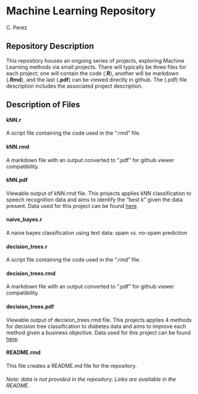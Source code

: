 Machine Learning Repository
================
C. Perez

## Repository Description

This repository houses an ongoing series of projects, exploring Machine
Learning methods via small projects. There will typically be three files
for each project; one will contain the code (**.R**), another will be
markdown (**.Rmd**), and the last (**.pdf**) can be viewed directly in
github. The (.pdf) file description includes the associated project
description.  

## Description of Files

#### kNN.r

A script file containing the code used in the “.rmd” file.

#### kNN.rmd

A markdown file with an output converted to “.pdf” for github viewer
compatibility.

#### kNN.pdf

Viewable output of kNN.rmd file. This projects applies kNN
classification to speech recognition data and aims to identify the “best
k” given the data present. Data used for this project can be found
[here](https://archive.ics.uci.edu/ml/datasets/Speaker+Accent+Recognition).

#### naive\_bayes.r

A naive bayes classification using text data: spam vs. no-spam
prediction

#### decision\_trees.r

A script file containing the code used in the “.rmd” file.

#### decision\_trees.rmd

A markdown file with an output converted to “.pdf” for github viewer
compatibility.

#### decision\_trees.pdf

Viewable output of decision\_trees.rmd file. This projects applies 4
methods for decision tree classification to diabetes data and aims to
improve each method given a business objective. Data used for this
project can be found
[here](https://archive.ics.uci.edu/ml/datasets/Early+stage+diabetes+risk+prediction+dataset).

#### README.rmd

This file creates a README.md file for the repository.

###### Note: data is not provided in the repository. Links are available in the README.
